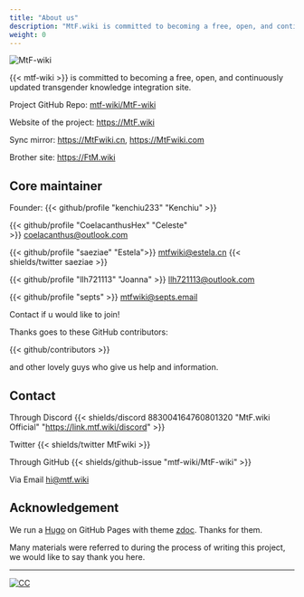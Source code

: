 ```yaml
---
title: "About us"
description: "MtF.wiki is committed to becoming a free, open, and continuously updated transgender knowledge integration site."
weight: 0
---
```


<link rel="stylesheet" href="https://cdn.jsdelivr.net/npm/bootstrap-icons@1.5.0/font/bootstrap-icons.css">

![MtF-wiki](/new/mtf-wiki-long.svg)

{{< mtf-wiki >}} is committed to becoming a free, open, and continuously updated transgender knowledge integration site.

Project <i class="bi bi-github" aria-label="GitHub"></i> GitHub Repo: [mtf-wiki/MtF-wiki](https://github.com/mtf-wiki/MtF-wiki)

<i class="bi bi-link-45deg" aria-label="Website"></i> Website of the project: <https://MtF.wiki>

<i class="bi bi-link-45deg" aria-label="Website"></i> Sync mirror: <https://MtFwiki.cn>, <https://MtFwiki.com>

Brother site: <https://FtM.wiki>

## Core maintainer

Founder: {{< github/profile "kenchiu233" "Kenchiu" >}}

{{< github/profile "CoelacanthusHex" "Celeste" >}}&nbsp;<coelacanthus@outlook.com>

{{< github/profile "saeziae" "Estela">}}&nbsp;<mtfwiki@estela.cn> {{< shields/twitter saeziae >}}

{{< github/profile "llh721113" "Joanna" >}}&nbsp;<llh721113@outlook.com>

{{< github/profile "septs" >}}&nbsp;<mtfwiki@septs.email>

Contact if u would like to join!

Thanks goes to these GitHub contributors:

{{< github/contributors >}}

and other lovely guys who give us help and information.

## Contact

Through Discord {{< shields/discord 883004164760801320 "MtF.wiki Official" "https://link.mtf.wiki/discord" >}}

Twitter {{< shields/twitter MtFwiki >}}

Through GitHub {{< shields/github-issue "mtf-wiki/MtF-wiki" >}}

Via Email <hi@mtf.wiki>

## Acknowledgement

We run a [Hugo][hugo-url] on GitHub Pages with theme [zdoc][zdoc-url]. Thanks for them.

Many materials were referred to during the process of writing this project, we would like to say thank you here.

---

[![CC](https://i.creativecommons.org/l/by-sa/4.0/88x31.png)](https://creativecommons.org/licenses/by-sa/4.0)

[hugo-url]: https://github.com/gohugoio/hugo
[zdoc-url]: https://github.com/zzossig/hugo-theme-zdoc
